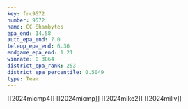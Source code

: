 ```yaml
---
key: frc9572
number: 9572
name: CC Shambytes
epa_end: 14.58
auto_epa_end: 7.0
teleop_epa_end: 6.36
endgame_epa_end: 1.21
winrate: 0.3864
district_epa_rank: 253
district_epa_percentile: 0.5049
type: Team
---
```

[[2024micmp4]]
[[2024micmp]]
[[2024mike2]]
[[2024miliv]]
